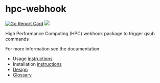 # hpc-webhook

[![Go Report Card](https://goreportcard.com/badge/github.com/Donders-Institute/hpc-webhook)](https://goreportcard.com/report/github.com/Donders-Institute/hpc-webhook)
[![](https://tokei.rs/b1/github/Donders-Institute/hpc-webhook)](https://github.com/Aaronepower/tokei)

High Performance Computing (HPC) webhook package to trigger qsub commands

For more information see the documentation:
* Usage [instructions](docs/instructions.md)
* Installation [instructions](docs/install.md)
* [Design](docs/design.md)
* [Glossary](docs/glossary.md)
